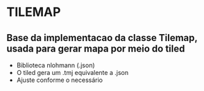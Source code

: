 # TILEMAP

## Base da implementacao da classe Tilemap, usada para gerar mapa por meio do tiled 

- Biblioteca nlohmann (.json)
- O tiled gera um .tmj equivalente a .json
- Ajuste conforme o necessário